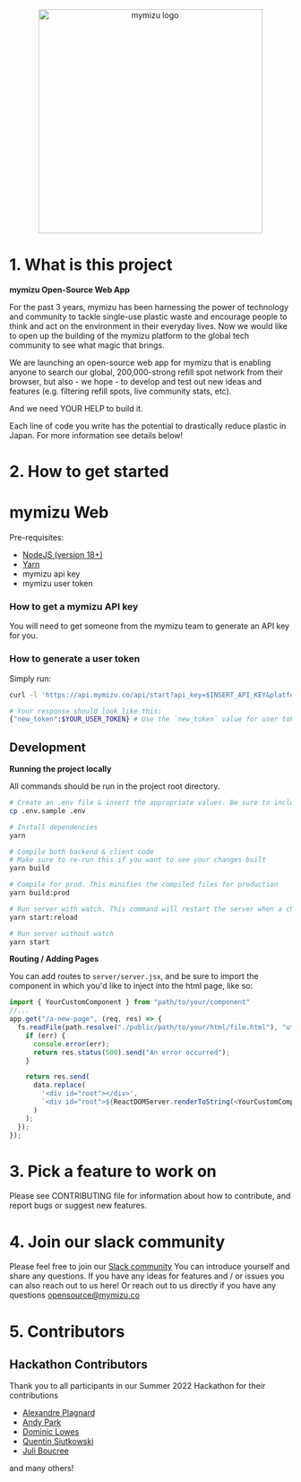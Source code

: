 <center><img  src="https://map.mymizu.co/public/images/logo.svg" width="400" alt="mymizu logo" align="center" /></center>

# 1. **What is this project**

**mymizu Open-Source Web App**

For the past 3 years, mymizu has been harnessing the power of technology and community to tackle single-use plastic waste and encourage people to think and act on the environment in their everyday lives. Now we would like to open up the building of the mymizu platform to the global tech community to see what magic that brings.

We are launching an open-source web app for mymizu that is enabling anyone to search our global, 200,000-strong refill spot network from their browser, but also - we hope - to develop and test out new ideas and features (e.g. filtering refill spots, live community stats, etc).

And we need YOUR HELP to build it.

Each line of code you write has the potential to drastically reduce plastic in Japan.
For more information see details below!

# 2. How to get started

# mymizu Web

Pre-requisites:

- [NodeJS (version 18+)](https://nodejs.org/en/download/package-manager/)
- [Yarn](https://classic.yarnpkg.com/lang/en/docs/install/)
- mymizu api key
- mymizu user token

### How to get a mymizu API key
You will need to get someone from the mymizu team to generate an API key for you.

### How to generate a user token
Simply run:
```bash
curl -l 'https://api.mymizu.co/api/start?api_key=$INSERT_API_KEY&platform=ios&client_version=1.0.0&client_build=12345&uuid=UNIQUEUSERID'

# Your response should look like this:
{"new_token":$YOUR_USER_TOKEN} # Use the `new_token` value for user token.
```

## Development

**Running the project locally**

All commands should be run in the project root directory.
```bash
# Create an .env file & insert the appropriate values. Be sure to include your api key and user token from the previous steps.
cp .env.sample .env

# Install dependencies
yarn 

# Compile both backend & client code
# Make sure to re-run this if you want to see your changes built
yarn build

# Compile for prod. This minifies the compiled files for production
yarn build:prod

# Run server with watch. This command will restart the server when a change has been detected
yarn start:reload

# Run server without watch
yarn start
```

**Routing / Adding Pages**

You can add routes to `server/server.jsx`, and be sure to import the component in which you'd like to inject into the html page, like so:

```javascript
import { YourCustomComponent } from "path/to/your/component"
//...
app.get("/a-new-page", (req, res) => {
  fs.readFile(path.resolve("./public/path/to/your/html/file.html"), "utf8", (err, data) => {
    if (err) {
      console.error(err);
      return res.status(500).send("An error occurred");
    }

    return res.send(
      data.replace(
        '<div id="root"></div>',
        `<div id="root">${ReactDOMServer.renderToString(<YourCustomComponent />)}</div>`
      )
    );
  });
});
```

# 3. Pick a feature to work on

Please see CONTRIBUTING file for information about how to contribute, and report bugs or suggest new features.

# 4. Join our slack community

Please feel free to join our [Slack community](https://docs.google.com/forms/d/1Y87ByAJrkfp2Hk3idfg4bx1t3iDfrO5bEu9zmKv9ewg/prefill)
You can introduce yourself and share any questions. If you have any ideas for features and / or issues you can also reach out to us here!
Or reach out to us directly if you have any questions [opensource@mymizu.co](mailto:opensource@mymizu.co)

# 5. Contributors

## Hackathon Contributors

Thank you to all participants in our Summer 2022 Hackathon for their contributions

- [Alexandre Plagnard](https://github.com/alexminden)
- [Andy Park](https://github.com/atparkweb)
- [Dominic Lowes](https://github.com/SodaJyu)
- [Quentin Siutkowski](https://www.linkedin.com/in/qsiutkowski/en)
- [Juli Boucree](https://github.com/juliwithoutthee)

and many others!
